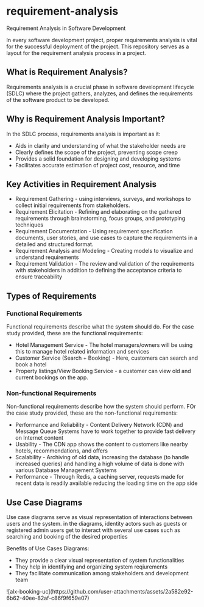 # requirement-analysis
Requirement Analysis in Software Development

In every software development project, proper requirements analysis is vital for the successful deployment of the project.
This repository serves as a layout for the requirement analysis process in a project.

<h2>What is Requirement Analysis?</h2>
<p>Requirements analysis is a crucial phase in software development lifecycle (SDLC) where the project gathers,
analyzes, and defines the requirements of the software product to be developed.</p>

<h2>Why is Requirement Analysis Important?</h2>
<p>In the SDLC process, requirements analysis is important as it:</p>
<ul>
  <li>Aids in clarity and understanding of what the stakeholder needs are</li>
  <li>Clearly defines the scope of the project, preventing scope creep</li>
  <li>Provides a solid foundation for designing and developing systems</li>
  <li>Facilitates accurate estimation of project cost, resource, and time</li>
</ul>

<h2>Key Activities in Requirement Analysis</h2>
<ul>
  <li>Requirement Gathering - using interviews, surveys, and workshops to collect initial requirements from stakeholders.</li>
  <li>Requirement Elicitation - Refining and elaborating on the gathered requirements through brainstorming, focus groups, and prototyping techniques</li>
  <li>Requirement Documentation - Using requirement specification documents, user stories, and use cases to capture the requirements in a detailed and structured format.</li>
  <li>Requirement Analysis and Modeling - Creating models to visualize and understand requirements</li>
  <li>Requirement Validation - The review and validation of the requirements with stakeholders in addition to defining the acceptance criteria to ensure traceability</li>
</ul> 

<h2>Types of Requirements</h2>
<h3>Functional Requirements</h3>
<p>Functional requirements describe what the system should do. For the case study provided, these are the functional requirements:</p>
<ul>
  <li>Hotel Management Service - The hotel managers/owners will be using this to manage hotel related information and services</li>
  <li>Customer Service (Search + Booking) - Here, customers can search and book a hotel</li>
  <li>Property listings/View Booking Service - a customer can view old and current bookings on the app.</li>
</ul>
<h3>Non-functional Requirements</h3>
<p>Non-functional requirements describe how the system should perform. FOr the case study provided, these are the non-functional requirements:</p>
<ul>
  <li>Performance and Reliability - Content Delivery Network (CDN) and Message Queue Systems have to work together to provide fast delivery on Internet content</li>
  <li>Usability - The CDN app shows the content to customers like nearby hotels, recommendations, and offers</li>
  <li>Scalability - Archiving of old data, increasing the database (to handle increased queries) and handling a high volume of data is done with various Database Management Systems</li>
  <li>Performance - Through Redis, a caching server, requests made for recent data is readily available reducing the loading time on the app side</li>
</ul>

<h2>Use Case Diagrams</h2>
<p>Use case diagrams serve as visual representation of interactions between users and the system. in the diagrams, identity actors such as guests or registered admin users get to interact with several use cases such as searching and booking of the desired properties</p>
<p>Benefits of Use Cases Diagrams:</p>
<ul>
  <li>They provide a clear visual representation of system functionalities</li>
  <li>They help in identifying and organizing system reqiurements</li>
  <li>They facilitate communication among stakeholders and development team</li>
</ul>
![alx-booking-uc](https://github.com/user-attachments/assets/2a582e92-6b62-40ee-82af-c86f9f659e07)


